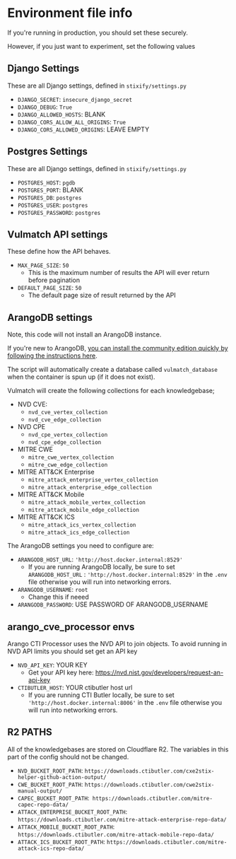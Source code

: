 # Environment file info

If you're running in production, you should set these securely.

However, if you just want to experiment, set the following values

## Django Settings

These are all Django settings, defined in `stixify/settings.py`

* `DJANGO_SECRET`: `insecure_django_secret`
* `DJANGO_DEBUG`: `True`
* `DJANGO_ALLOWED_HOSTS`: BLANK
* `DJANGO_CORS_ALLOW_ALL_ORIGINS`: `True`
* `DJANGO_CORS_ALLOWED_ORIGINS`: LEAVE EMPTY

## Postgres Settings

These are all Django settings, defined in `stixify/settings.py`

* `POSTGRES_HOST`: `pgdb`
* `POSTGRES_PORT`: BLANK
* `POSTGRES_DB`: `postgres`
* `POSTGRES_USER`: `postgres`
* `POSTGRES_PASSWORD`: `postgres`

## Vulmatch API settings

These define how the API behaves.

* `MAX_PAGE_SIZE`: `50`
	* This is the maximum number of results the API will ever return before pagination
* `DEFAULT_PAGE_SIZE`: `50`
	* The default page size of result returned by the API

## ArangoDB settings

Note, this code will not install an ArangoDB instance.

If you're new to ArangoDB, [you can install the community edition quickly by following the instructions here](https://arangodb.com/community-server/).

The script will automatically create a database called `vulmatch_database` when the container is spun up (if it does not exist).

Vulmatch will create the following collections for each knowledgebase;

* NVD CVE:
	* `nvd_cve_vertex_collection`
	* `nvd_cve_edge_collection`
* NVD CPE
	* `nvd_cpe_vertex_collection`
	* `nvd_cpe_edge_collection`
* MITRE CWE
	* `mitre_cwe_vertex_collection`
	* `mitre_cwe_edge_collection`
* MITRE ATT&CK Enterprise
	* `mitre_attack_enterprise_vertex_collection`
	* `mitre_attack_enterprise_edge_collection`
* MITRE ATT&CK Mobile
	* `mitre_attack_mobile_vertex_collection`
	* `mitre_attack_mobile_edge_collection`
* MITRE ATT&CK ICS
	* `mitre_attack_ics_vertex_collection`
	* `mitre_attack_ics_edge_collection`

The ArangoDB settings you need to configure are:

* `ARANGODB_HOST_URL`: `'http://host.docker.internal:8529'`
	* If you are running ArangoDB locally, be sure to set `ARANGODB_HOST_URL` : `'http://host.docker.internal:8529'` in the `.env` file otherwise you will run into networking errors.
* `ARANGODB_USERNAME`: `root`
	* Change this if neeed
* `ARANGODB_PASSWORD`: USE PASSWORD OF ARANGODB_USERNAME

## arango_cve_processor envs

Arango CTI Processor uses the NVD API to join objects. To avoid running in NVD API limits you should set get an API key

* `NVD_API_KEY`: YOUR KEY
	* Get your API key here: https://nvd.nist.gov/developers/request-an-api-key
* `CTIBUTLER_HOST`: YOUR ctibutler host url
	* If you are running CTI Butler locally, be sure to set `'http://host.docker.internal:8006'` in the `.env` file otherwise you will run into networking errors.

## R2 PATHS

All of the knowledgebases are stored on Cloudflare R2. The variables in this part of the config should not be changed.

* `NVD_BUCKET_ROOT_PATH`: `https://downloads.ctibutler.com/cxe2stix-helper-github-action-output/`
* `CWE_BUCKET_ROOT_PATH`: `https://downloads.ctibutler.com/cwe2stix-manual-output/`
* `CAPEC_BUCKET_ROOT_PATH`:` https://downloads.ctibutler.com/mitre-capec-repo-data/`
* `ATTACK_ENTERPRISE_BUCKET_ROOT_PATH`: `https://downloads.ctibutler.com/mitre-attack-enterprise-repo-data/`
* `ATTACK_MOBILE_BUCKET_ROOT_PATH`: `https://downloads.ctibutler.com/mitre-attack-mobile-repo-data/`
* `ATTACK_ICS_BUCKET_ROOT_PATH`: `https://downloads.ctibutler.com/mitre-attack-ics-repo-data/`